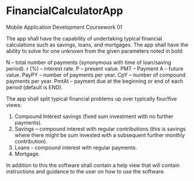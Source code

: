 # FinancialCalculatorApp
Mobile Application Development Coursework 01

The app shall have the capability of undertaking typical financial calculations such as savings, loans, and mortgages. 
The app shall have the ability to solve for one unknown from the given parameters noted in bold:

N – total number of payments (synonymous with time of loan/saving period).
r (%) – interest rate.
P – present value.
PMT – Payment A – future value.
PayPY – number of payments per year.
CpY – number of compound payments per year.
PmtAt – payment due at the beginning or end of each period (default is END).


The app shall split typical financial problems up over typically four/five views:
1) Compound Interest savings (fixed sum investment with no further payments).
2) Savings – compound interest with regular contributions (this is savings where there might be sum invested with a subsequent further monthly contribution).
3) Loans - compound interest with regular payments.
4) Mortgage.

In addition to this the software shall contain a help view that will contain instructions and guidance to the user on how to use the software.
